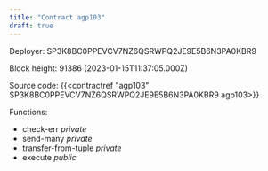 ```yaml
---
title: "Contract agp103"
draft: true
---
```

Deployer: SP3K8BC0PPEVCV7NZ6QSRWPQ2JE9E5B6N3PA0KBR9


 



Block height: 91386 (2023-01-15T11:37:05.000Z)

Source code: {{<contractref "agp103" SP3K8BC0PPEVCV7NZ6QSRWPQ2JE9E5B6N3PA0KBR9 agp103>}}

Functions:

* check-err _private_
* send-many _private_
* transfer-from-tuple _private_
* execute _public_
